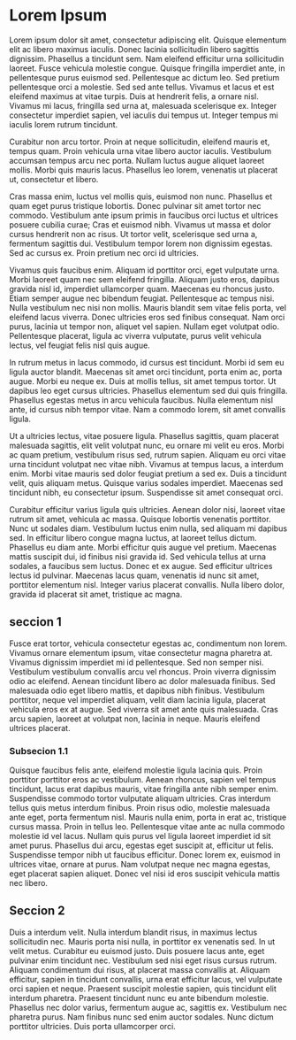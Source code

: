 # Lorem Ipsum

Lorem ipsum dolor sit amet, consectetur adipiscing elit. Quisque elementum elit ac libero maximus iaculis. Donec lacinia sollicitudin libero sagittis dignissim. Phasellus a tincidunt sem. Nam eleifend efficitur urna sollicitudin laoreet. Fusce vehicula molestie congue. Quisque fringilla imperdiet ante, in pellentesque purus euismod sed. Pellentesque ac dictum leo. Sed pretium pellentesque orci a molestie. Sed sed ante tellus. Vivamus et lacus et est eleifend maximus at vitae turpis. Duis at hendrerit felis, a ornare nisl. Vivamus mi lacus, fringilla sed urna at, malesuada scelerisque ex. Integer consectetur imperdiet sapien, vel iaculis dui tempus ut. Integer tempus mi iaculis lorem rutrum tincidunt.

Curabitur non arcu tortor. Proin at neque sollicitudin, eleifend mauris et, tempus quam. Proin vehicula urna vitae libero auctor iaculis. Vestibulum accumsan tempus arcu nec porta. Nullam luctus augue aliquet laoreet mollis. Morbi quis mauris lacus. Phasellus leo lorem, venenatis ut placerat ut, consectetur et libero.

Cras massa enim, luctus vel mollis quis, euismod non nunc. Phasellus et quam eget purus tristique lobortis. Donec pulvinar sit amet tortor nec commodo. Vestibulum ante ipsum primis in faucibus orci luctus et ultrices posuere cubilia curae; Cras et euismod nibh. Vivamus ut massa et dolor cursus hendrerit non ac risus. Ut tortor velit, scelerisque sed urna a, fermentum sagittis dui. Vestibulum tempor lorem non dignissim egestas. Sed ac cursus ex. Proin pretium nec orci id ultricies.

Vivamus quis faucibus enim. Aliquam id porttitor orci, eget vulputate urna. Morbi laoreet quam nec sem eleifend fringilla. Aliquam justo eros, dapibus gravida nisl id, imperdiet ullamcorper quam. Maecenas eu rhoncus justo. Etiam semper augue nec bibendum feugiat. Pellentesque ac tempus nisi. Nulla vestibulum nec nisi non mollis. Mauris blandit sem vitae felis porta, vel eleifend lacus viverra. Donec ultricies eros sed finibus consequat. Nam orci purus, lacinia ut tempor non, aliquet vel sapien. Nullam eget volutpat odio. Pellentesque placerat, ligula ac viverra vulputate, purus velit vehicula lectus, vel feugiat felis nisl quis augue.

In rutrum metus in lacus commodo, id cursus est tincidunt. Morbi id sem eu ligula auctor blandit. Maecenas sit amet orci tincidunt, porta enim ac, porta augue. Morbi eu neque ex. Duis at mollis tellus, sit amet tempus tortor. Ut dapibus leo eget cursus ultricies. Phasellus elementum sed dui quis fringilla. Phasellus egestas metus in arcu vehicula faucibus. Nulla elementum nisl ante, id cursus nibh tempor vitae. Nam a commodo lorem, sit amet convallis ligula.

Ut a ultricies lectus, vitae posuere ligula. Phasellus sagittis, quam placerat malesuada sagittis, elit velit volutpat nunc, eu ornare mi velit eu eros. Morbi ac quam pretium, vestibulum risus sed, rutrum sapien. Aliquam eu orci vitae urna tincidunt volutpat nec vitae nibh. Vivamus at tempus lacus, a interdum enim. Morbi vitae mauris sed dolor feugiat pretium a sed ex. Duis a tincidunt velit, quis aliquam metus. Quisque varius sodales imperdiet. Maecenas sed tincidunt nibh, eu consectetur ipsum. Suspendisse sit amet consequat orci.

Curabitur efficitur varius ligula quis ultricies. Aenean dolor nisi, laoreet vitae rutrum sit amet, vehicula ac massa. Quisque lobortis venenatis porttitor. Nunc ut sodales diam. Vestibulum luctus enim nulla, sed aliquam mi dapibus sed. In efficitur libero congue magna luctus, at laoreet tellus dictum. Phasellus eu diam ante. Morbi efficitur quis augue vel pretium. Maecenas mattis suscipit dui, id finibus nisi gravida id. Sed vehicula tellus at urna sodales, a faucibus sem luctus. Donec et ex augue. Sed efficitur ultrices lectus id pulvinar. Maecenas lacus quam, venenatis id nunc sit amet, porttitor elementum nisl. Integer varius placerat convallis. Nulla libero dolor, gravida id placerat sit amet, tristique ac magna.


## seccion 1

Fusce erat tortor, vehicula consectetur egestas ac, condimentum non lorem. Vivamus ornare elementum ipsum, vitae consectetur magna pharetra at. Vivamus dignissim imperdiet mi id pellentesque. Sed non semper nisi. Vestibulum vestibulum convallis arcu vel rhoncus. Proin viverra dignissim odio ac eleifend. Aenean tincidunt libero ac dolor malesuada finibus. Sed malesuada odio eget libero mattis, et dapibus nibh finibus. Vestibulum porttitor, neque vel imperdiet aliquam, velit diam lacinia ligula, placerat vehicula eros ex at augue. Sed viverra sit amet ante quis malesuada. Cras arcu sapien, laoreet at volutpat non, lacinia in neque. Mauris eleifend ultrices placerat.

### Subsecion 1.1

Quisque faucibus felis ante, eleifend molestie ligula lacinia quis. Proin porttitor porttitor eros ac vestibulum. Aenean rhoncus, sapien vel tempus tincidunt, lacus erat dapibus mauris, vitae fringilla ante nibh semper enim. Suspendisse commodo tortor vulputate aliquam ultricies. Cras interdum tellus quis metus interdum finibus. Proin risus odio, molestie malesuada ante eget, porta fermentum nisl. Mauris nulla enim, porta in erat ac, tristique cursus massa. Proin in tellus leo. Pellentesque vitae ante ac nulla commodo molestie id vel lacus. Nullam quis purus vel ligula laoreet imperdiet id sit amet purus. Phasellus dui arcu, egestas eget suscipit at, efficitur ut felis. Suspendisse tempor nibh ut faucibus efficitur. Donec lorem ex, euismod in ultrices vitae, ornare at purus. Nam volutpat neque nec magna egestas, eget placerat sapien aliquet. Donec vel nisi id eros suscipit vehicula mattis nec libero.

## Seccion 2

Duis a interdum velit. Nulla interdum blandit risus, in maximus lectus sollicitudin nec. Mauris porta nisi nulla, in porttitor ex venenatis sed. In ut velit metus. Curabitur eu euismod justo. Duis posuere lacus ante, eget pulvinar enim tincidunt nec. Vestibulum sed nisi eget risus cursus rutrum. Aliquam condimentum dui risus, at placerat massa convallis at. Aliquam efficitur, sapien in tincidunt convallis, urna erat efficitur lacus, vel vulputate orci sapien et neque. Praesent suscipit molestie sapien, quis tincidunt elit interdum pharetra. Praesent tincidunt nunc eu ante bibendum molestie. Phasellus nec dolor varius, fermentum augue ac, sagittis ex. Vestibulum nec pharetra purus. Nam finibus nunc sed enim auctor sodales. Nunc dictum porttitor ultricies. Duis porta ullamcorper orci.